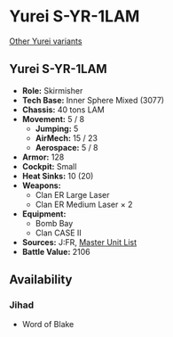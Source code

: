 # Yurei S-YR-1LAM

[Other Yurei variants](../yurei.md)

## Yurei S-YR-1LAM
- **Role:** Skirmisher
- **Tech Base:** Inner Sphere Mixed (3077)
- **Chassis:** 40 tons LAM
- **Movement:** 5 / 8
  - **Jumping:** 5
  - **AirMech:** 15 / 23
  - **Aerospace:** 5 / 8
- **Armor:** 128
- **Cockpit:** Small
- **Heat Sinks:** 10 (20)
- **Weapons:**
  - Clan ER Large Laser
  - Clan ER Medium Laser × 2
- **Equipment:**
  - Bomb Bay
  - Clan CASE II
- **Sources:** J:FR, [Master Unit List](http://masterunitlist.info/Unit/Details/5431/yurei-s-yr-1lam)
- **Battle Value:** 2106

## Availability

### Jihad
- Word of Blake

